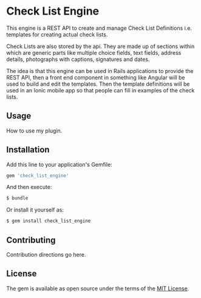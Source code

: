 # Check List Engine

This engine is a REST API to create and manage Check List Definitions i.e. templates for creating actual check lists. 

Check Lists are also stored by the api.  They are made up of sections within which are generic parts like multiple choice fields, text fields, address details, photographs with captions, signatures and dates. 

The idea is that this engine can be used in Rails applications to provide the REST API, then a front end component in something like Angular will be used to build and edit the templates.  Then the template definitions will be used in an Ionic mobile app so that people can fill in examples of the check lists.

## Usage
How to use my plugin.

## Installation
Add this line to your application's Gemfile:

```ruby
gem 'check_list_engine'
```

And then execute:
```bash
$ bundle
```

Or install it yourself as:
```bash
$ gem install check_list_engine
```

## Contributing
Contribution directions go here.

## License
The gem is available as open source under the terms of the [MIT License](http://opensource.org/licenses/MIT).
